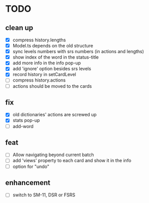 # TODO
## clean up
  - [X] compress history.lengths
  - [X] Model.ts depends on the old structure
  - [X] sync levels numbers with srs numbers (in actions and lengths)
  - [X] show index of the word in the status-title
  - [X] add more info in the info pop-up
  - [X] add 'ignore' option besides srs levels
  - [X] record history in setCardLevel
  - [ ] compress history.actions
  - [ ] actions should be moved to the cards

## fix
  - [X] old dictionaries' actions are screwed up
  - [X] stats pop-up
  - [ ] add-word

## feat
  - [ ] Allow navigating beyond current batch
  - [ ] add 'views' property to each card and show it in the info
  - [ ] option for "undo"

## enhancement
  - [ ] switch to SM-11, DSR or FSRS